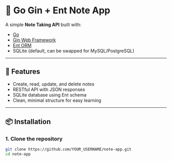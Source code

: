 # 📝 Go Gin + Ent Note App

A simple **Note Taking API** built with:
- [Go](https://go.dev/)
- [Gin Web Framework](https://gin-gonic.com/)
- [Ent ORM](https://entgo.io/)
- SQLite (default, can be swapped for MySQL/PostgreSQL)

---

## 🚀 Features
- Create, read, update, and delete notes
- RESTful API with JSON responses
- SQLite database using Ent schema
- Clean, minimal structure for easy learning

---

## 📦 Installation

### 1. Clone the repository
```bash
git clone https://github.com/YOUR_USERNAME/note-app.git
cd note-app
